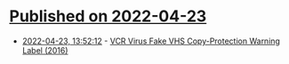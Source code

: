 # [Published on 2022-04-23](index.md)

* [2022-04-23, 13:52:12](https://news.ycombinator.com/item?id=31134269) - [VCR Virus Fake VHS Copy-Protection Warning Label (2016)](https://whyimnotanartist.net/2016/03/08/vcr-virus-fake-vhs-copy-protection-warning-label/)
